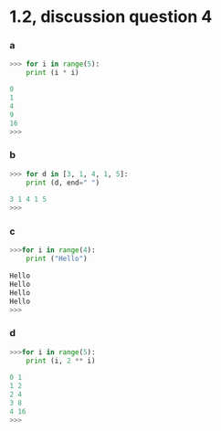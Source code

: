 # 1.2, discussion question 4

### a

```py
>>> for i in range(5):
	print (i * i)

0
1
4
9
16
>>>
```

### b

```py
>>> for d in [3, 1, 4, 1, 5]:
	print (d, end=" ")
	
3 1 4 1 5
>>>
```

### c

```py
>>>for i in range(4):
	print ("Hello")
	
Hello
Hello
Hello
Hello
>>>
```

### d

```py
>>>for i in range(5):
	print (i, 2 ** i)
	
0 1
1 2
2 4
3 8
4 16
>>>
```

